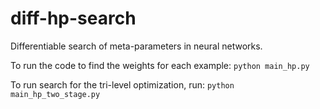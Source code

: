 # diff-hp-search
Differentiable search of meta-parameters in neural networks.

To run the code to find the weights for each example: `python main_hp.py`

To run search for the tri-level optimization, run: `python main_hp_two_stage.py`



